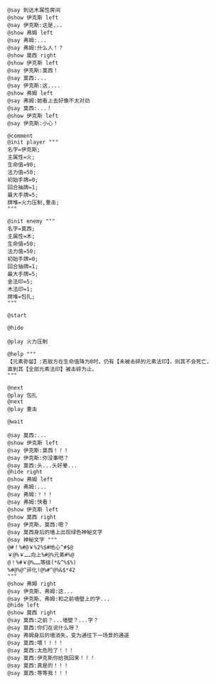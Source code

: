 ﻿```text
@say 到达木属性房间
@show 伊克斯 left
@say 伊克斯:这是...
@show 弗姆 left
@say 弗姆:...
@say 弗姆:什么人！？
@show 莫西 right
@show 伊克斯 left
@say 伊克斯:莫西！
@say 莫西:...
@say 伊克斯:这....
@show 弗姆 left
@say 弗姆:她看上去好像不太对劲
@say 莫西:...！
@show 伊克斯 left
@say 伊克斯:小心！

@comment
@init player """
名字=伊克斯;
主属性=火;
生命值=90;
法力值=50;
初始手牌=0;
回合抽牌=1;
最大手牌=5;
牌堆=火力压制,重击;
"""

@init enemy """
名字=莫西;
主属性=木;
生命值=50;
法力值=50;
初始手牌=0;
回合抽牌=1;
最大手牌=5;
金法印=5;
木法印=1;
牌堆=包扎;
"""

@start

@hide

@play 火力压制

@help """
【元素弥留】:若敌方在生命值降为0时，仍有【未被击碎的元素法印】，则其不会死亡，
直到其【全部元素法印】被击碎为止。
"""

@next
@play 包扎
@next
@play 重击

@wait

@say 莫西:...
@show 伊克斯 left
@say 伊克斯:莫西！！！
@say 伊克斯:你没事吧？
@say 莫西:头...头好晕...
@hide right
@show 弗姆 left
@say 弗姆:...
@say 弗姆:！！！
@say 弗姆:快看！
@show 伊克斯 left
@show 莫西 right
@say 伊克斯、莫西:嗯？
@say 莫西身后的墙上出现绿色神秘文字
@say 神秘文字 """
@#！%#@￥%2%$#地心^#$@
￥@%￥……向上%#@%元素#%@
@！%#￥@%……等级(*&^%$%)
%#@%@^异化!@%#^@%&$*42
"""
@show 弗姆 right
@say 伊克斯、弗姆:这...
@say 伊克斯、弗姆:和之前墙壁上的字...
@hide left
@show 莫西 right
@say 莫西:之前？...墙壁？...字？
@say 莫西:你们在说什么呀？
@say 弗姆身后的墙消失，变为通往下一场景的通道
@say 莫西:喂！！！！
@say 莫西:太危险了！！！
@say 莫西:伊克斯你给我回来！！！
@say 莫西:真是的！！！
@say 莫西:等等我！！！
```